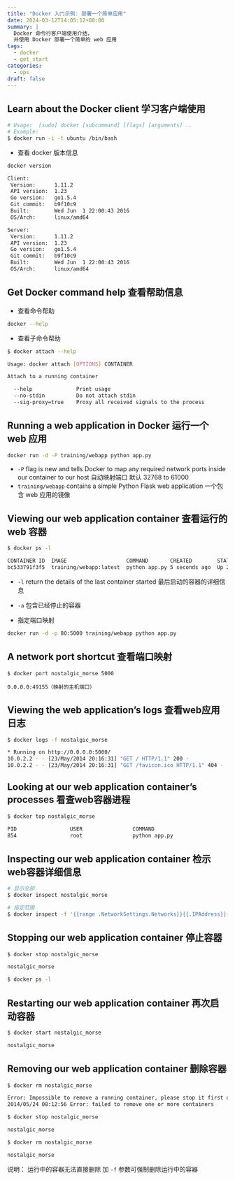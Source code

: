 ```yaml
---
title: "Docker 入门示例: 部署一个简单应用"
date: 2024-03-12T14:05:12+08:00
summary: |
  Docker 命令行客户端使用介结，
  并使用 Docker 部署一个简单的 web 应用
tags:
  - docker
  - get_start
categories:
  - ops
draft: false
---
```


## Learn about the Docker client 学习客户端使用

```sh
# Usage:  [sudo] docker [subcommand] [flags] [arguments] ..
# Example:
$ docker run -i -t ubuntu /bin/bash
```

- 查看 docker 版本信息

```sh
docker version
```

```sh
Client:
 Version:      1.11.2
 API version:  1.23
 Go version:   go1.5.4
 Git commit:   b9f10c9
 Built:        Wed Jun  1 22:00:43 2016
 OS/Arch:      linux/amd64

Server:
 Version:      1.11.2
 API version:  1.23
 Go version:   go1.5.4
 Git commit:   b9f10c9
 Built:        Wed Jun  1 22:00:43 2016
 OS/Arch:      linux/amd64

```

## Get Docker command help 查看帮助信息

- 查看命令帮助

```sh
docker --help
```

- 查看子命令帮助

```sh
$ docker attach --help

Usage: docker attach [OPTIONS] CONTAINER

Attach to a running container

  --help              Print usage
  --no-stdin          Do not attach stdin
  --sig-proxy=true    Proxy all received signals to the process
```

## Running a web application in Docker 运行一个 web 应用

```sh
docker run -d -P training/webapp python app.py
```

- `-P` flag is new and tells Docker to map any required network ports inside our container to our host
  自动映射端口 默认 32768 to 61000
- `training/webapp` contains a simple Python Flask web application 一个包含 web 应用的镜像

## Viewing our web application container 查看运行的 web 容器

```sh
$ docker ps -l

CONTAINER ID  IMAGE                   COMMAND       CREATED        STATUS        PORTS                    NAMES
bc533791f3f5  training/webapp:latest  python app.py 5 seconds ago  Up 2 seconds  0.0.0.0:49155->5000/tcp  nostalgic_morse
```

- `-l` return the details of the last container started 最后启动的容器的详细信息
- `-a` 包含已经停止的容器

- 指定端口映射

```sh
docker run -d -p 80:5000 training/webapp python app.py
```

## A network port shortcut 查看端口映射

```
$ docker port nostalgic_morse 5000

0.0.0.0:49155（映射的主机端口）
```

## Viewing the web application’s logs 查看web应用日志

```sh
$ docker logs -f nostalgic_morse

* Running on http://0.0.0.0:5000/
10.0.2.2 - - [23/May/2014 20:16:31] "GET / HTTP/1.1" 200 -
10.0.2.2 - - [23/May/2014 20:16:31] "GET /favicon.ico HTTP/1.1" 404 -
```


## Looking at our web application container’s processes 看查web容器进程

```sh
$ docker top nostalgic_morse

PID                 USER                COMMAND
854                 root                python app.py
```

## Inspecting our web application container 检示web容器详细信息

```sh
# 显示全部
$ docker inspect nostalgic_morse

# 指定范围
$ docker inspect -f '{{range .NetworkSettings.Networks}}{{.IPAddress}}{{end}}' nostalgic_morse
```

## Stopping our web application container 停止容器

```sh
$ docker stop nostalgic_morse

nostalgic_morse

$ docker ps -l
```

## Restarting our web application container 再次启动容器

```sh
$ docker start nostalgic_morse

nostalgic_morse
```

## Removing our web application container 删除容器

```sh
$ docker rm nostalgic_morse

Error: Impossible to remove a running container, please stop it first or use -f
2014/05/24 08:12:56 Error: failed to remove one or more containers

$ docker stop nostalgic_morse

nostalgic_morse

$ docker rm nostalgic_morse

nostalgic_morse

```

说明：
运行中的容器无法直接删除
加 `-f` 参数可强制删除运行中的容器
